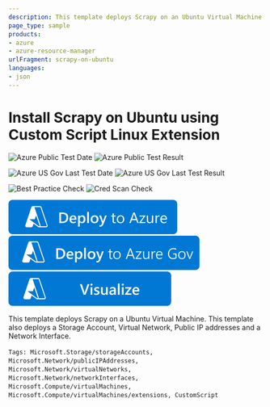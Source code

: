 ```yaml
---
description: This template deploys Scrapy on an Ubuntu Virtual Machine. The user can upload a spider to start to crawl. This template also deploys a Storage Account, Virtual Network, Public IP addresses and a Network Interface.
page_type: sample
products:
- azure
- azure-resource-manager
urlFragment: scrapy-on-ubuntu
languages:
- json
---
```

# Install Scrapy on Ubuntu using Custom Script Linux Extension

![Azure Public Test Date](https://azurequickstartsservice.blob.core.windows.net/badges/application-workloads/scrapy/scrapy-on-ubuntu/PublicLastTestDate.svg)
![Azure Public Test Result](https://azurequickstartsservice.blob.core.windows.net/badges/application-workloads/scrapy/scrapy-on-ubuntu/PublicDeployment.svg)

![Azure US Gov Last Test Date](https://azurequickstartsservice.blob.core.windows.net/badges/application-workloads/scrapy/scrapy-on-ubuntu/FairfaxLastTestDate.svg)
![Azure US Gov Last Test Result](https://azurequickstartsservice.blob.core.windows.net/badges/application-workloads/scrapy/scrapy-on-ubuntu/FairfaxDeployment.svg)

![Best Practice Check](https://azurequickstartsservice.blob.core.windows.net/badges/application-workloads/scrapy/scrapy-on-ubuntu/BestPracticeResult.svg)
![Cred Scan Check](https://azurequickstartsservice.blob.core.windows.net/badges/application-workloads/scrapy/scrapy-on-ubuntu/CredScanResult.svg)

[![Deploy To Azure](https://raw.githubusercontent.com/Azure/azure-quickstart-templates/master/1-CONTRIBUTION-GUIDE/images/deploytoazure.svg?sanitize=true)](https://portal.azure.com/#create/Microsoft.Template/uri/https%3A%2F%2Fraw.githubusercontent.com%2FAzure%2Fazure-quickstart-templates%2Fmaster%2Fapplication-workloads%2Fscrapy%2Fscrapy-on-ubuntu%2Fazuredeploy.json)
[![Deploy To Azure US Gov](https://raw.githubusercontent.com/Azure/azure-quickstart-templates/master/1-CONTRIBUTION-GUIDE/images/deploytoazuregov.svg?sanitize=true)](https://portal.azure.us/#create/Microsoft.Template/uri/https%3A%2F%2Fraw.githubusercontent.com%2FAzure%2Fazure-quickstart-templates%2Fmaster%2Fapplication-workloads%2Fscrapy%2Fscrapy-on-ubuntu%2Fazuredeploy.json)
[![Visualize](https://raw.githubusercontent.com/Azure/azure-quickstart-templates/master/1-CONTRIBUTION-GUIDE/images/visualizebutton.svg?sanitize=true)](http://armviz.io/#/?load=https%3A%2F%2Fraw.githubusercontent.com%2FAzure%2Fazure-quickstart-templates%2Fmaster%2Fapplication-workloads%2Fscrapy%2Fscrapy-on-ubuntu%2Fazuredeploy.json)

This template deploys Scrapy on a Ubuntu Virtual Machine. This template also deploys a Storage Account, Virtual Network, Public IP addresses and a Network Interface.

`Tags: Microsoft.Storage/storageAccounts, Microsoft.Network/publicIPAddresses, Microsoft.Network/virtualNetworks, Microsoft.Network/networkInterfaces, Microsoft.Compute/virtualMachines, Microsoft.Compute/virtualMachines/extensions, CustomScript`
